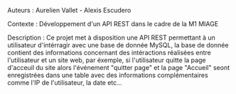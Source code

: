 
Auteurs : Aurelien Vallet - Alexis Escudero

Contexte : Développement d'un API REST dans le cadre de la M1 MIAGE

Description : Ce projet met à disposition une API REST permettant à un utilisateur d'intérragir
avec une base de donnée MySQL, la base de donnée contient des informations concernant des intéractions 
réalisées entre l'utilisateur et un site web, par éxemple, si l'utilisateur quitte la page d'acceuil du site
alors l'événement "quitter page" et la page "Accueil" seont enregistrées dans une table avec des informations
complémentaires comme l'IP de l'utilisateur, la date etc...